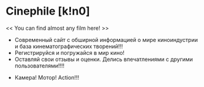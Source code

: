   # Сinephile [k!n0]
<< You can find almost any film here! >>

- Современный сайт с обширной информацией о мире киноиндустрии и база кинематографических творений!!!
- Регистрируйся и погружайся в мир кино!
- Оставляй свои отзывы и оценки. Делись впечатлениями с другими пользователями!!!!

* Камера! Мотор! Action!!!
